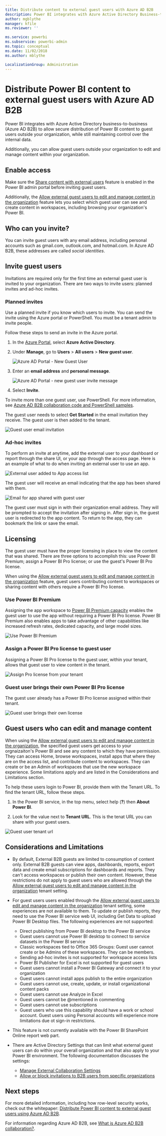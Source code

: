 ```yaml
---
title: Distribute content to external guest users with Azure AD B2B
description: Power BI integrates with Azure Active Directory Business-to-business (Azure AD B2B) to allow secure distribution of Power BI content to guest users outside the organization.
author: mgblythe
manager: kfile
ms.reviewer: ''

ms.service: powerbi
ms.subservice: powerbi-admin
ms.topic: conceptual
ms.date: 11/02/2018
ms.author: mblythe

LocalizationGroup: Administration
---
```


# Distribute Power BI content to external guest users with Azure AD B2B

Power BI integrates with Azure Active Directory business-to-business (Azure AD B2B) to allow secure distribution of Power BI content to guest users outside your organization, while still maintaining control over the internal data.  

Additionally, you can allow guest users outside your organization to edit and manage content within your organization.

## Enable access

Make sure the [Share content with external users](service-admin-portal.md#export-and-sharing-settings) feature is enabled in the Power BI admin portal before inviting guest users.

Additionally, the [Allow external guest users to edit and manage content in the organization](service-admin-portal.md#export-and-sharing-settings) feature lets you select which guest user can see and create content in workspaces, including browsing your organization's Power BI.

## Who can you invite?

You can invite guest users with any email address, including personal accounts such as gmail.com, outlook.com, and hotmail.com. In Azure AD B2B, these addresses are called *social identities*.

## Invite guest users

Invitations are required only for the first time an external guest user is invited to your organization. There are two ways to invite users: planned invites and ad-hoc invites.

### Planned invites

Use a planned invite if you know which users to invite. You can send the invite using the Azure portal or PowerShell. You must be a tenant admin to invite people.

Follow these steps to send an invite in the Azure portal.

1. In the [Azure Portal](https://portal.azure.com), select **Azure Active Directory**.

1. Under **Manage**, go to **Users** > **All users** > **New guest user**.

    ![Azure AD Portal - New Guest User](media/service-admin-azure-ad-b2b/azuread-portal-new-guest-user.png)

1. Enter an **email address** and **personal message**.

    ![Azure AD Portal - new guest user invite message](media/service-admin-azure-ad-b2b/azuread-portal-invite-message.png)

1. Select **Invite**.

To invite more than one guest user, use PowerShell. For more information, see [Azure AD B2B collaboration code and PowerShell samples](/azure/active-directory/b2b/code-samples/).

The guest user needs to select **Get Started** in the email invitation they receive. The guest user is then added to the tenant.

![Guest user email invitation](media/service-admin-azure-ad-b2b/guest-user-invite-email.png)

### Ad-hoc invites

To perform an invite at anytime, add the external user to your dashboard or report through the share UI, or your app through the access page. Here is an example of what to do when inviting an external user to use an app.

![External user added to App access list](media/service-admin-azure-ad-b2b/power-bi-app-access.png)

The guest user will receive an email indicating that the app has been shared with them.

![Email for app shared with guest user](media/service-admin-azure-ad-b2b/guest-user-invite-email2.png)

The guest user must sign in with their organization email address. They will be prompted to accept the invitation after signing in. After sign in, the guest user is redirected to the app content. To return to the app, they can bookmark the link or save the email.

## Licensing

The guest user must have the proper licensing in place to view the content that was shared. There are three options to accomplish this: use Power BI Premium; assign a Power BI Pro license; or use the guest's Power BI Pro license.

When using the [Allow external guest users to edit and manage content in the organization](service-admin-portal.md#export-and-sharing-settings) feature, guest users contributing content to workspaces or sharing content with others require a Power BI Pro license.

### Use Power BI Premium

Assigning the app workspace to [Power BI Premium capacity](service-premium-what-is.md) enables the guest user to use the app without requiring a Power BI Pro license. Power BI Premium also enables apps to take advantage of other capabilities like increased refresh rates, dedicated capacity, and large model sizes.

![Use Power BI Premium](media/service-admin-azure-ad-b2b/license-approach1.png)

### Assign a Power BI Pro license to guest user

Assigning a Power BI Pro license to the guest user, within your tenant, allows that guest user to view content in the tenant.

![Assign Pro license from your tenant](media/service-admin-azure-ad-b2b/license-approach2.png)

### Guest user brings their own Power BI Pro license

The guest user already has a Power BI Pro license assigned within their tenant.

![Guest user brings their own license](media/service-admin-azure-ad-b2b/license-approach3.png)

## Guest users who can edit and manage content 

When using the [Allow external guest users to edit and manage content in the organization](service-admin-portal.md#export-and-sharing-settings), the specified guest users get access to your orgnaizaiton's Power BI and see any content to which they have permission. They can access Home, browse workspaces, install apps that where they are on the access list, and contribute content to workspaces. They can create or be an Admin of workspaces that use the new workspace experience. Some limitations apply and are listed in the Considerations and Limitations section.

To help these users login to Power BI, provide them with the Tenant URL. To find the tenant URL, follow these steps.

1. In the Power BI service, in the top menu, select help (**?**) then **About Power BI**.

2. Look for the value next to **Tenant URL**. This is the tenat URL you can share with your guest users.

![Guest user tenant url](media/service-admin-azure-ad-b2b/power-bi-about-dialog.png)

## Considerations and Limitations

* By default, External B2B guests are limited to consumption of content only. External B2B guests can view apps, dashboards, reports, export data and create email subscriptions for dashboards and reports. They can't access workspaces or publish their own content. However, these restrictions do not apply to guest users who are allowed through the [Allow external guest users to edit and manage content in the organization](service-admin-portal.md#export-and-sharing-settings) tenant setting.

* For guest users users enabled through the [Allow external guest users to edit and manage content in the organization](service-admin-portal.md#export-and-sharing-settings) tenant setting, some experiences are not available to them. To update or publish reports, they need to use the Power BI service web UI, including Get Data to upload Power BI Desktop files.  The following experiences are not supported:
    * Direct publishing from Power BI desktop to the Power BI service
    * Guest users cannot use Power BI desktop to connect to service datasets in the Power BI service
    * Classic workspaces tied to Office 365 Groups: Guest user cannot create or be Admins of these workspaces. They can be members.
    * Sending ad-hoc invites is not supported for workspace access lists
    * Power BI Publisher for Excel is not supported for guest users
    * Guest users cannot install a Power BI Gateway and connect it to your organization
    * Guest users cannot install apps publish to the entire organization
    * Guest users cannot use, create, update, or install organizational content packs
    * Guest users cannot use Analyze in Excel
    * Guest users cannot be @mentioned in commenting
    * Guest users cannot use subscriptions
    * Guest users who use this capability should have a work or school account. Guest users using Personal accounts will experience more limitations due ot sign-in restrictions.

* This feature is not currently available with the Power BI SharePoint Online report web part.

* There are Active Directory Settings that can limit what external guest users can do within your overall organization and that also apply to your Power BI environment. The following documentation discusses the settings:
    * [Manage External Collaboration Settings](https://docs.microsoft.com/azure/active-directory/b2b/delegate-invitations#control-who-can-invite)
    * [Allow or block invitations to B2B users from specific organizations](https://docs.microsoft.com/azure/active-directory/b2b/allow-deny-list)  

## Next steps

For more detailed information, including how row-level security works, check out the whitepaper: [Distribute Power BI content to external guest users using Azure AD B2B](https://aka.ms/powerbi-b2b-whitepaper).

For information regarding Azure AD B2B, see [What is Azure AD B2B collaboration?](/azure/active-directory/active-directory-b2b-what-is-azure-ad-b2b/).
